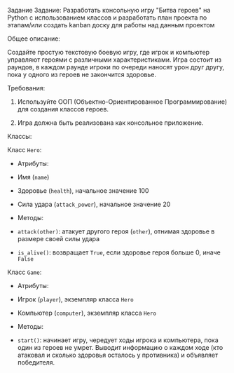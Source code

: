
 
Задание
Задание: Разработать консольную игру "Битва героев" на Python с использованием классов и разработать план проекта по этапам/или создать kanban доску для работы над данным проектом

Общее описание:

Создайте простую текстовую боевую игру, где игрок и компьютер управляют героями с различными характеристиками. Игра состоит из раундов, в каждом раунде игроки по очереди наносят урон друг другу, пока у одного из героев не закончится здоровье.

Требования:

1. Используйте ООП (Объектно-Ориентированное Программирование) для создания классов героев.

2. Игра должна быть реализована как консольное приложение.

Классы:

Класс `Hero`:

- Атрибуты:

- Имя (`name`)

- Здоровье (`health`), начальное значение 100

- Сила удара (`attack_power`), начальное значение 20

- Методы:

- `attack(other)`: атакует другого героя (`other`), отнимая здоровье в размере своей силы удара

- `is_alive()`: возвращает `True`, если здоровье героя больше 0, иначе `False`

Класс `Game`:

- Атрибуты:

- Игрок (`player`), экземпляр класса `Hero`

- Компьютер (`computer`), экземпляр класса `Hero`

- Методы:

- `start()`: начинает игру, чередует ходы игрока и компьютера, пока один из героев не умрет. Выводит информацию о каждом ходе (кто атаковал и сколько здоровья осталось у противника) и объявляет победителя.
